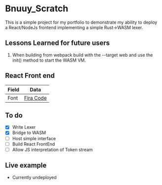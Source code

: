 # Bnuuy_Scratch

This is a simple project for my portfolio to demonstrate my ability to deploy a React/NodeJs frontend implementing a simple Rust->WASM lexer.

## Lessons Learned for future users

1. When building from webpack build with the --target web and use the init() method to start the WASM VM.

## React Front end

| Field         | Data          |
| --            | --            |
| Font          |  [Fira Code](https://fonts.google.com/specimen/Fira+Code?query=fira) |




## To do 
- [x] Write Lexer
- [x] Bridge to WASM
- [ ] Host simple interface
- [ ] Build React FrontEnd
- [ ] Allow JS interpretation of Token stream

## Live example
- Currently undeployed
